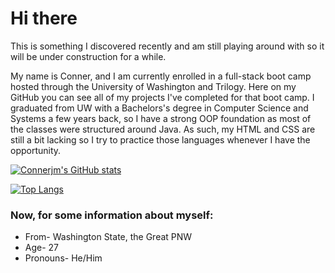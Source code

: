 # Hi there <!-- THIS TOO BIG ![A waving hand](https://raw.githubusercontent.com/MartinHeinz/MartinHeinz/master/wave.gif) -->

This is something I discovered recently and am still playing around with so it will be under construction for a while.

My name is Conner, and I am currently enrolled in a full-stack boot camp hosted through the University of Washington and Trilogy. Here on my GitHub you can see all of my projects I've completed for that boot camp. I graduated from UW with a Bachelors's degree in Computer Science and Systems a few years back, so I have a strong OOP foundation as most of the classes were structured around Java. As such, my HTML and CSS are still a bit lacking so I try to practice those languages whenever I have the opportunity.

[![Connerjm's GitHub stats](https://github-readme-stats.vercel.app/api?username=connerjm&show_icons=true&theme=tokyonight)](https://github.com/connerjm/)

[![Top Langs](https://github-readme-stats.vercel.app/api/top-langs/?username=connerjm&theme=tokyonight&layout=compact)](https://github.com/connerjm/)

### Now, for some information about myself:

- From- Washington State, the Great PNW
- Age- 27
- Pronouns- He/Him
